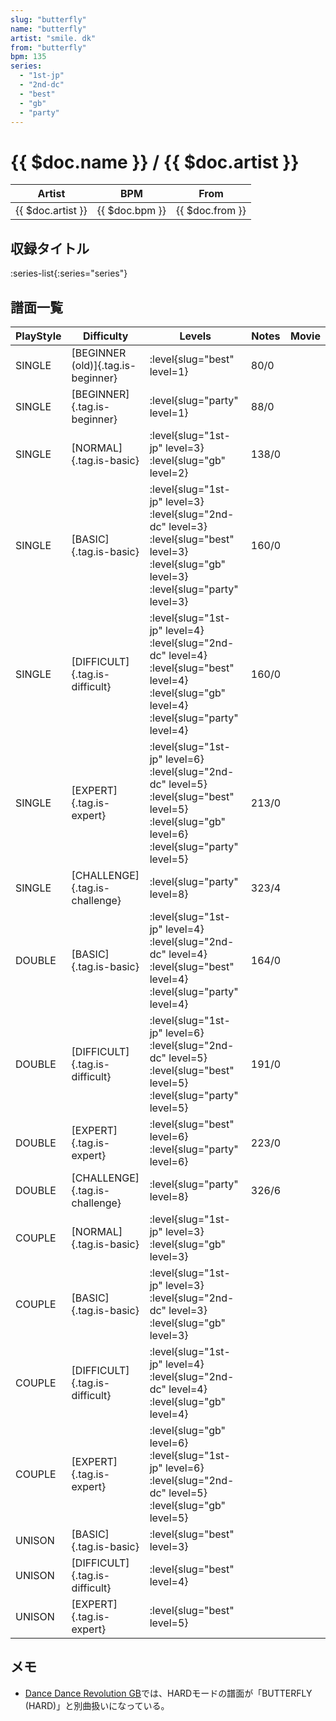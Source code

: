 ```yaml
---
slug: "butterfly"
name: "butterfly"
artist: "smile. dk"
from: "butterfly"
bpm: 135
series:
  - "1st-jp"
  - "2nd-dc"
  - "best"
  - "gb"
  - "party"
---
```


# {{ $doc.name }} / {{ $doc.artist }}

|Artist|BPM|From|
|------|---|----|
|{{ $doc.artist }}|{{ $doc.bpm }}|{{ $doc.from }}|

## 収録タイトル

:series-list{:series="series"}

## 譜面一覧

|PlayStyle|Difficulty|Levels|Notes|Movie|
|---------|----------|------|-----|-----|
|SINGLE|[BEGINNER (old)]{.tag.is-beginner}|:level{slug="best" level=1}|80/0||
|SINGLE|[BEGINNER]{.tag.is-beginner}|:level{slug="party" level=1}|88/0||
|SINGLE|[NORMAL]{.tag.is-basic}|:level{slug="1st-jp" level=3} :level{slug="gb" level=2}|138/0||
|SINGLE|[BASIC]{.tag.is-basic}|:level{slug="1st-jp" level=3} :level{slug="2nd-dc" level=3} :level{slug="best" level=3} :level{slug="gb" level=3} :level{slug="party" level=3}|160/0||
|SINGLE|[DIFFICULT]{.tag.is-difficult}|:level{slug="1st-jp" level=4} :level{slug="2nd-dc" level=4} :level{slug="best" level=4} :level{slug="gb" level=4} :level{slug="party" level=4}|160/0||
|SINGLE|[EXPERT]{.tag.is-expert}|:level{slug="1st-jp" level=6} :level{slug="2nd-dc" level=5} :level{slug="best" level=5} :level{slug="gb" level=6} :level{slug="party" level=5}|213/0||
|SINGLE|[CHALLENGE]{.tag.is-challenge}|:level{slug="party" level=8}|323/4||
|DOUBLE|[BASIC]{.tag.is-basic}|:level{slug="1st-jp" level=4} :level{slug="2nd-dc" level=4} :level{slug="best" level=4} :level{slug="party" level=4}|164/0||
|DOUBLE|[DIFFICULT]{.tag.is-difficult}|:level{slug="1st-jp" level=6} :level{slug="2nd-dc" level=5} :level{slug="best" level=5} :level{slug="party" level=5}|191/0||
|DOUBLE|[EXPERT]{.tag.is-expert}|:level{slug="best" level=6} :level{slug="party" level=6}|223/0||
|DOUBLE|[CHALLENGE]{.tag.is-challenge}|:level{slug="party" level=8}|326/6||
|COUPLE|[NORMAL]{.tag.is-basic}|:level{slug="1st-jp" level=3} :level{slug="gb" level=3}|||
|COUPLE|[BASIC]{.tag.is-basic}|:level{slug="1st-jp" level=3} :level{slug="2nd-dc" level=3} :level{slug="gb" level=3}|||
|COUPLE|[DIFFICULT]{.tag.is-difficult}|:level{slug="1st-jp" level=4} :level{slug="2nd-dc" level=4} :level{slug="gb" level=4}|||
|COUPLE|[EXPERT]{.tag.is-expert}|:level{slug="gb" level=6} :level{slug="1st-jp" level=6} :level{slug="2nd-dc" level=5} :level{slug="gb" level=5}||
|UNISON|[BASIC]{.tag.is-basic}|:level{slug="best" level=3}|||
|UNISON|[DIFFICULT]{.tag.is-difficult}|:level{slug="best" level=4}|||
|UNISON|[EXPERT]{.tag.is-expert}|:level{slug="best" level=5}|||

## メモ

- [Dance Dance Revolution GB](/series/gb)では、HARDモードの譜面が「BUTTERFLY (HARD)」と別曲扱いになっている。
